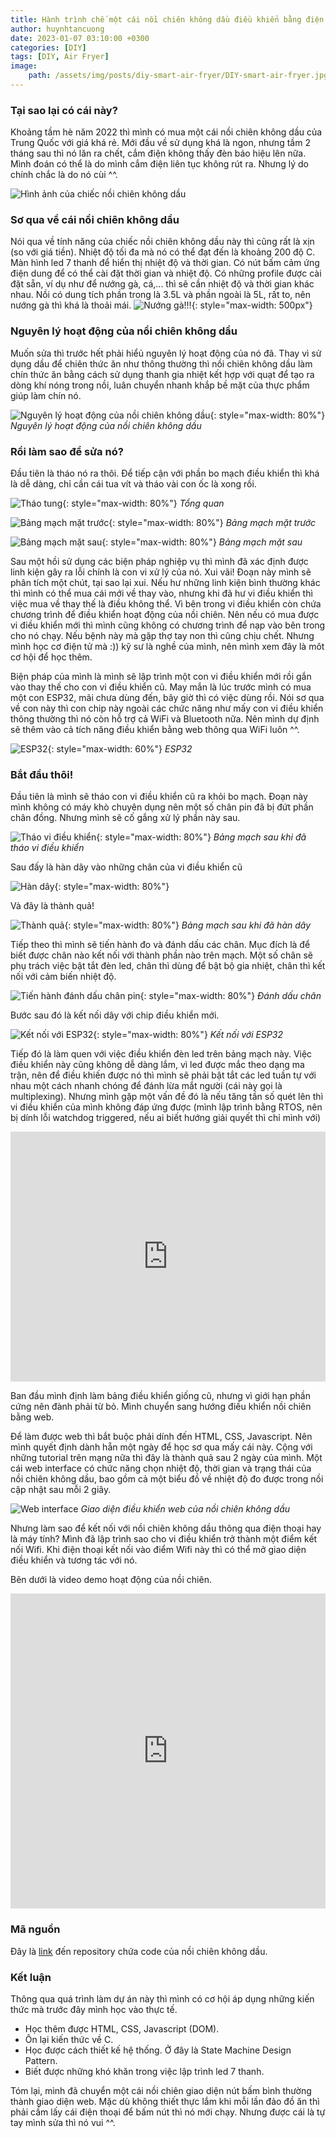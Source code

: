 ```yaml
---
title: Hành trình chế một cái nồi chiên không dầu điều khiển bằng điện thoại
author: huynhtancuong
date: 2023-01-07 03:10:00 +0300
categories: [DIY]
tags: [DIY, Air Fryer]
image: 
    path: /assets/img/posts/diy-smart-air-fryer/DIY-smart-air-fryer.jpg
---
```



### Tại sao lại có cái này?
Khoảng tầm hè năm 2022 thì mình có mua một cái nồi chiên không dầu của Trung Quốc với giá khá rẻ. Mới đầu về sử dụng khá là ngon, nhưng tầm 2 tháng sau thì nó lăn ra chết, cắm điện không thấy đèn báo hiệu lên nữa. Mình đoán có thể là do mình cắm điện liên tục không rút ra. Nhưng lý do chính chắc là do nó cùi ^^.

![Hình ảnh của chiếc nồi chiên không dầu](https://apptradeinc.com/storage/2022/07/8-16.jpg)

### Sơ qua về cái nồi chiên không dầu
Nói qua về tính năng của chiếc nồi chiên không dầu này thì cũng rất là xịn (so với giá tiền). Nhiệt độ tối đa mà nó có thể đạt đến là khoảng 200 độ C. Màn hình led 7 thanh để hiển thị nhiệt độ và thời gian. Có nút bấm cảm ứng điện dung để có thể cài đặt thời gian và nhiệt độ. Có những profile được cài đặt sẵn, ví dụ như để nướng gà, cá,... thì sẽ cần nhiệt độ và thời gian khác nhau. Nồi có dung tích phần trong là 3.5L và phần ngoài là 5L, rất to, nên nướng gà thì khá là thoải mái. 
![Nướng gà!!!](/assets/img/posts/diy-smart-air-fryer/chicken.jpg){: style="max-width: 500px"}


### Nguyên lý hoạt động của nồi chiên không dầu
Muốn sửa thì trước hết phải hiểủ nguyên lý hoạt động của nó đã. Thay vì sử dụng dầu để chiên thức ăn như thông thường thì nồi chiên không dầu làm chín thức ăn bằng cách sử dụng thanh gia nhiệt kết hợp với quạt để tạo ra dòng khí nóng trong nồi, luân chuyển nhanh khắp bề mặt của thực phẩm giúp làm chín nó.

![Nguyên lý hoạt động của nồi chiên không dầu](https://cdn.tgdd.vn/Files/2018/03/26/1077320/noi-chien-khong-dau-la-gi-co-gi-dac-biet--1.jpg){: style="max-width: 80%"}
*Nguyên lý hoạt động của nồi chiên không dầu*


### Rồi làm sao để sửa nó?
Đầu tiên là tháo nó ra thôi. Để tiếp cận với phần bo mạch điều khiển thì khá là dễ dàng, chỉ cần cái tua vít và tháo vài con ốc là xong rồi.


![Tháo tung](/assets/img/posts/diy-smart-air-fryer/disassembly.jpg){: style="max-width: 80%"}
*Tổng quan*

![Bảng mạch mặt trước](/assets/img/posts/diy-smart-air-fryer/front-panel.jpg){: style="max-width: 80%"}
*Bảng mạch mặt trước*

![Bảng mạch mặt sau](https://gcdnb.pbrd.co/images/rqqyNxpkBhUU.png?o=1){: style="max-width: 80%"}
*Bảng mạch mặt sau*

Sau một hồi sử dụng các biện pháp nghiệp vụ thì mình đã xác định được linh kiện gây ra lỗi chính là con vi xử lý của nó. Xui vãi! Đoạn này mình sẽ phân tích một chút, tại sao lại xui. Nếu hư những linh kiện bình thường khác thì mình có thể mua cái mới về thay vào, nhưng khi đã hư vi điều khiển thì việc mua về thay thế là điều không thể. Vì bên trong vi điều khiển còn chứa chương trình để điều khiển hoạt động của nồi chiên. Nên nếu có mua được vi điều khiển mới thì mình cũng không có chương trình để nạp vào bên trong cho nó chạy. Nếu bệnh này mà gặp thợ tay non thì cũng chịu chết. Nhưng mình học cơ điện tử mà :)) kỹ sư là nghề của mình, nên mình xem đây là môt cơ hội để học thêm.

Biện pháp của mình là mình sẽ lập trình một con vi điều khiển mới rồi gắn vào thay thế cho con vi điều khiển cũ. May mắn là lúc trước mình có mua một con ESP32, mãi chưa dùng đến, bây giờ thì có việc dùng rồi. Nói sơ qua về con này thì con chip này ngoài các chức năng như mấy con vi điều khiển thông thường thì nó còn hỗ trợ cả WiFi và Bluetooth nữa. Nên mình dự định sẽ thêm vào cả tích năng điều khiển bằng web thông qua WiFi luôn ^^.

![ESP32](https://static.insales-cdn.com/images/products/1/4801/230855361/esp32-wroom-wifi-devkit.1.jpg){: style="max-width: 60%"}
*ESP32*

### Bắt đầu thôi!
Đầu tiên là mình sẽ tháo con vi điều khiển cũ ra khỏi bo mạch. Đoạn này mình không có máy khò chuyên dụng nên một số chân pin đã bị đứt phần chân đồng. Nhưng mình sẽ cố gắng xử lý phần này sau.

![Tháo vi điều khiển](https://gcdnb.pbrd.co/images/WbYhIDZ6At9H.jpg?o=1){: style="max-width: 80%"}
*Bảng mạch sau khi đã tháo vi điều khiển*

Sau đấy là hàn dây vào những chân của vi điều khiển cũ

![Hàn dây](https://gcdnb.pbrd.co/images/0z35MSj1SPQQ.jpg?o=1){: style="max-width: 80%"}

Và đây là thành quả!

![Thành quả](https://gcdnb.pbrd.co/images/w8baCPBH28q8.jpg?o=1){: style="max-width: 80%"}
*Bảng mạch sau khi đã hàn dây*

Tiếp theo thì mình sẽ tiến hành đo và đánh dấu các chân. Mục đích là để biết được chân nào kết nối với thành phần nào trên mạch. Một số chân sẽ phụ trách việc bật tắt đèn led, chân thì dùng để bật bộ gia nhiệt, chân thì kết nối với cảm biến nhiệt độ.

![Tiến hành đánh dấu chân pin](https://gcdnb.pbrd.co/images/Mhbfl3bihVAE.jpg?o=1){: style="max-width: 80%"}
*Đánh dấu chân*

Bước sau đó là kết nối dây với chip điều khiển mới.

![Kết nối với ESP32](https://i.paste.pics/7a423de41cfa44fc68736e19493725f9.png?trs=8e44ced726617b6de5939d6b92e05da938273676d3cd6586927e79c7a0d05828){: style="max-width: 80%"}
*Kết nối với ESP32*

Tiếp đó là làm quen với việc điều khiển đèn led trên bảng mạch này. Việc điều khiển này cũng không dễ dàng lắm, vì led được mắc theo dạng ma trận, nên để điều khiến được nó thì mình sẽ phải bật tắt các led tuần tự với nhau một cách nhanh chóng để đánh lừa mắt người (cái này gọi là multiplexing). Nhưng mình gặp một vấn đề đó là nếu tăng tần số quét lên thì vi điều khiển của mình không đáp ứng được (mình lập trình bằng RTOS, nên bị dính lỗi watchdog triggered, nếu ai biết hướng giải quyết thì chỉ mình với)

<iframe src="https://www.veed.io/embed/ed8bed0e-fdd0-4239-9b43-970581c803bc" width="100%" height="400" frameborder="0" title="Led Matrix" webkitallowfullscreen mozallowfullscreen allowfullscreen> </iframe>


Ban đầu mình định làm bảng điều khiển giống cũ, nhưng vì giới hạn phần cứng nên đành phải từ bỏ. Mình chuyển sang hướng điều khiển nồi chiên bằng web.

Để làm được web thì bắt buộc phải dính đến HTML, CSS, Javascript. Nên mình quyết định dành hẵn một ngày để học sơ qua mấy cái này. Cộng với những tutorial trên mạng nữa thì đây là thành quả sau 2 ngày của mình. Một cái web interface có chức năng chọn nhiệt độ, thời gian và trạng thái của nồi chiên không dầu, bao gồm cả một biểu đồ về nhiệt độ đo được trong nồi cập nhật sau mỗi 2 giây.

![Web interface](https://www.webpagescreenshot.info/image-url/QKaiICsiw)
*Giao diện điều khiển web của nồi chiên không dầu*

Nhưng làm sao để kết nối với nồi chiên không dầu thông qua điện thoại hay là máy tính? Mình đã lập trình sao cho vi điều khiển trở thành một điểm kết nối Wifi. Khi điện thoại kết nối vào điểm Wifi này thì có thể mở giao diện điều khiển và tương tác với nó.

Bên dưới là video demo hoạt động của nồi chiên.

<iframe src="https://www.veed.io/embed/dd437a2d-8264-484f-b8af-11fe4c4eeca6" width="100%" height="504" frameborder="0" title="Demo" webkitallowfullscreen mozallowfullscreen allowfullscreen></iframe>

### Mã nguồn
Đây là [link](https://github.com/huynhtancuong/webserver-air-fryer) đến repository chứa code của nồi chiên không dầu.

### Kết luận
Thông qua quá trình làm dự án này thì mình có cơ hội áp dụng những kiến thức mà trước đây mình học vào thực tế.
- Học thêm được HTML, CSS, Javascript (DOM).
- Ôn lại kiến thức về C.
- Học được cách thiết kế hệ thống. Ở đây là State Machine Design Pattern. 
- Biết được những khó khăn trong việc lập trình led 7 thanh.

Tóm lại, mình đã chuyển một cái nồi chiên giao diện nút bấm bình thường thành giao diện web. Mặc dù không thiết thực lắm khi mỗi lần đảo đồ ăn thì phải cầm lấy cái điện thoại để bấm nút thì nó mới chạy. Nhưng được cái là tự tay mình sửa thì nó vui ^^.